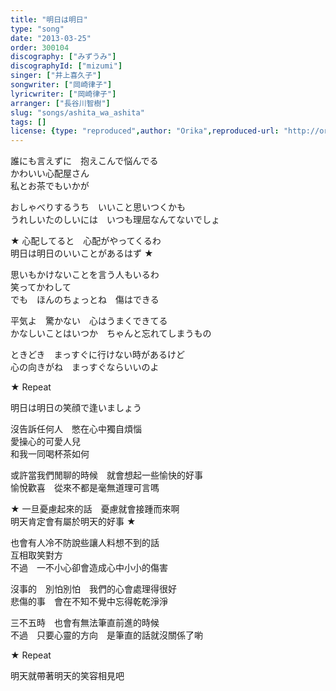 ```yaml
---
title: "明日は明日"
type: "song"
date: "2013-03-25"
order: 300104
discography: ["みずうみ"]
discographyId: ["mizumi"]
singer: ["井上喜久子"]
songwriter: ["岡崎律子"]
lyricwriter: ["岡崎律子"]
arranger: ["長谷川智樹"]
slug: "songs/ashita_wa_ashita"
tags: []
license: {type: "reproduced",author: "Orika",reproduced-url: "http://orikamushi.myweb.hinet.net",reproduced-website: "織歌蟲"}
---
```


誰にも言えずに　抱えこんで悩んでる   
かわいい心配屋さん   
私とお茶でもいかが   
  
おしゃべりするうち　いいこと思いつくかも   
うれしいたのしいには　いつも理屈なんてないでしょ   
  
★ 心配してると　心配がやってくるわ   
明日は明日のいいことがあるはず ★   
  
思いもかけないことを言う人もいるわ   
笑ってかわして   
でも　ほんのちょっとね　傷はできる   
  
平気よ　驚かない　心はうまくできてる   
かなしいことはいつか　ちゃんと忘れてしまうもの   
  
ときどき　まっすぐに行けない時があるけど   
心の向きがね　まっすぐならいいのよ   
  
★ Repeat  
  
明日は明日の笑顔で逢いましょう  
  
沒告訴任何人　憋在心中獨自煩惱  
愛操心的可愛人兒  
和我一同喝杯茶如何  
  
或許當我們閒聊的時候　就會想起一些愉快的好事  
愉悅歡喜　從來不都是毫無道理可言嗎  
  
★ 一旦憂慮起來的話　憂慮就會接踵而來啊  
明天肯定會有屬於明天的好事 ★  
  
也會有人冷不防說些讓人料想不到的話  
互相取笑對方  
不過　一不小心卻會造成心中小小的傷害  
  
沒事的　別怕別怕　我們的心會處理得很好  
悲傷的事　會在不知不覺中忘得乾乾淨淨  
  
三不五時　也會有無法筆直前進的時候  
不過　只要心靈的方向　是筆直的話就沒關係了喲  
  
★ Repeat  
  
明天就帶著明天的笑容相見吧
